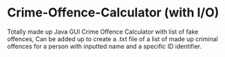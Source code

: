 # Crime-Offence-Calculator (with I/O)
 
 Totally made up Java GUI Crime Offence Calculator with list of fake offences, Can be added up to create a .txt file of a list of made up criminal offences for a person with inputted name and a specific ID identifier. 
